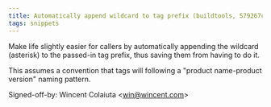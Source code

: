 ```yaml
---
title: Automatically append wildcard to tag prefix (buildtools, 579267c)
tags: snippets
---
```


Make life slightly easier for callers by automatically appending the wildcard (asterisk) to the passed-in tag prefix, thus saving them from having to do it.

This assumes a convention that tags will following a "product name-product version" naming pattern.

Signed-off-by: Wincent Colaiuta &lt;win@wincent.com&gt;
